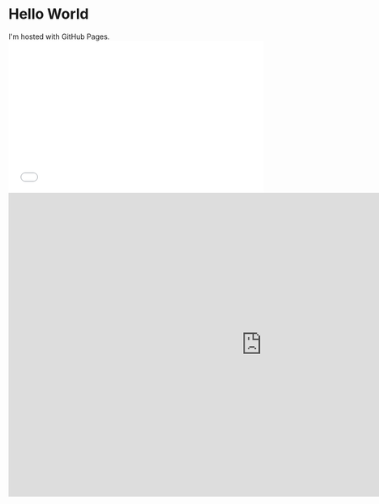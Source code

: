 <!DOCTYPE.html>
<html>
  <body>
  <h1>Hello World</h1>
  <p1>I'm hosted with GitHub Pages.</p1>
  <iframe src="//www.pixton.com/embed/vzdaextt" frameborder="0" width="100%" height="300" allowfullscreen></iframe>
  <iframe width="1000" height="600" scrolling="no" frameborder="no" src="https://fusiontables.google.com/embedviz?q=select+col0+from+1jVTHQVkH7CCaDOLB1bSpYrUrrArQ4jOPs7j1Cmjo&amp;viz=MAP&amp;h=false&amp;lat=31.764075433491527&amp;lng=-82.84473214999997&amp;t=1&amp;z=5&amp;l=col0&amp;y=2&amp;tmplt=2&amp;hml=ONE_COL_LAT_LNG"></iframe>

  </body>
</html>
